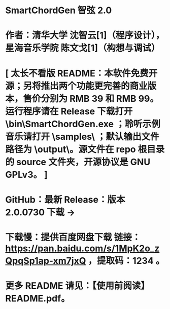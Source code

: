 # SmartChordGen 智弦  2.0

# 作者：清华大学  沈智云[1]（程序设计），  星海音乐学院  陈文戈[1]（构想与调试） 


# [ 太长不看版 README：本软件免费开源；另将推出两个功能更完善的商业版本，售价分别为 RMB 39 和 RMB 99。运行程序请在 Release 下载打开 \bin\SmartChordGen.exe ；聆听示例音乐请打开 \samples\ ；默认输出文件路径为 \output\。源文件在 repo 根目录的 source 文件夹，开源协议是 GNU GPLv3。 ]

# GitHub：最新 Release：版本 2.0.0730 下载 →

# 下载慢：提供百度网盘下载 链接：https://pan.baidu.com/s/1MpK2o_zQpqSp1ap-xm7jxQ ，提取码：1234 。

# 更多 README 请见：【使用前阅读】README.pdf。
